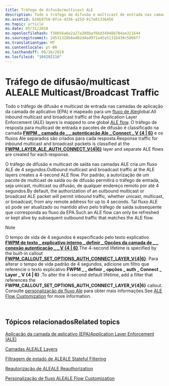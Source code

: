 ```yaml
---
title: Tráfego de difusão/multicast ALE
description: Todo o tráfego de difusão e multicast de entrada nas camadas de aplicação da camada de aplicativo (EPA) é mapeado para um fluxo de ALE global.
ms.assetid: b10b9758-8fce-4256-a25d-917e01336456
ms.topic: article
ms.date: 05/31/2018
ms.openlocfilehash: f30b56a6e2a27a209baf66d34948b704ae321644
ms.sourcegitcommit: 2d531328b6ed82d4ad971a45a5131b430c5866f7
ms.translationtype: MT
ms.contentlocale: pt-BR
ms.lasthandoff: 09/16/2019
ms.locfileid: "104292116"
---
```

# <a name="ale-multicastbroadcast-traffic"></a><span data-ttu-id="ce6e2-103">Tráfego de difusão/multicast ALE</span><span class="sxs-lookup"><span data-stu-id="ce6e2-103">ALE Multicast/Broadcast Traffic</span></span>

<span data-ttu-id="ce6e2-104">Todo o tráfego de difusão e multicast de entrada nas camadas de aplicação da camada de aplicativo (EPA) é mapeado para um [fluxo de Ale](ale-stateful-filtering.md)global.</span><span class="sxs-lookup"><span data-stu-id="ce6e2-104">All inbound multicast and broadcast traffic at the Application Layer Enforcement (ALE) layers is mapped to one global [ALE flow](ale-stateful-filtering.md).</span></span> <span data-ttu-id="ce6e2-105">O tráfego de resposta para multicast de entrada e pacotes de difusão é classificado na camada [**FWPM \_ camada de \_ \_ autenticação Ale \_ Connect \_ V {4 \| 6}**](management-filtering-layer-identifiers-.md) e os fluxos Ale separados são criados para cada resposta.</span><span class="sxs-lookup"><span data-stu-id="ce6e2-105">Response traffic for inbound multicast and broadcast packets is classified at the [**FWPM\_LAYER\_ALE\_AUTH\_CONNECT\_V{4\|6}**](management-filtering-layer-identifiers-.md) layer and separate ALE flows are created for each response.</span></span>

<span data-ttu-id="ce6e2-106">O tráfego de difusão e multicast de saída nas camadas ALE cria um fluxo ALE de 4 segundos.</span><span class="sxs-lookup"><span data-stu-id="ce6e2-106">Outbound multicast and broadcast traffic at the ALE layers creates a 4-second ALE flow.</span></span> <span data-ttu-id="ce6e2-107">Por padrão, a autorização de um pacote de multicast de saída ou de difusão permitirá o tráfego de entrada, seja unicast, multicast ou difusão, de qualquer endereço remoto por até 4 segundos.</span><span class="sxs-lookup"><span data-stu-id="ce6e2-107">By default, the authorization of an outbound multicast or broadcast ALE packet will permit inbound traffic, whether unicast, multicast, or broadcast, from any remote address for up to 4 seconds.</span></span> <span data-ttu-id="ce6e2-108">Tal fluxo ALE só pode ser atualizado ou mantido ativo pelo tráfego de saída subsequente que corresponda ao fluxo da EPA.</span><span class="sxs-lookup"><span data-stu-id="ce6e2-108">Such an ALE flow can only be refreshed or kept alive by subsequent outbound traffic that matches the ALE flow.</span></span>

> [!Note]  
> <span data-ttu-id="ce6e2-109">O tempo de vida de 4 segundos é especificado pelo texto explicativo [**FWPM de texto \_ explicativo interno \_ definir \_ Opções da camada de \_ \_ conexão autenticação \_ \_ V {4 \| 6}**](built-in-callout-identifiers.md).</span><span class="sxs-lookup"><span data-stu-id="ce6e2-109">The 4-second lifetime is specified by the built-in callout [**FWPM\_CALLOUT\_SET\_OPTIONS\_AUTH\_CONNECT\_LAYER\_V{4\|6}**](built-in-callout-identifiers.md).</span></span> <span data-ttu-id="ce6e2-110">Para alterar o tempo de vida padrão de 4 segundos, adicione um filtro que referencie o texto explicativo **FWPM \_ \_ definir \_ opções \_ auth \_ Connect \_ Layer \_ V {4 \| 6}** .</span><span class="sxs-lookup"><span data-stu-id="ce6e2-110">To alter the 4-second default lifetime, add a filter that references the **FWPM\_CALLOUT\_SET\_OPTIONS\_AUTH\_CONNECT\_LAYER\_V{4\|6}** callout.</span></span> <span data-ttu-id="ce6e2-111">Consulte [personalização de fluxo Ale](ale-flow-customization.md) para obter mais informações.</span><span class="sxs-lookup"><span data-stu-id="ce6e2-111">See [ALE Flow Customization](ale-flow-customization.md) for more information.</span></span>

 

## <a name="related-topics"></a><span data-ttu-id="ce6e2-112">Tópicos relacionados</span><span class="sxs-lookup"><span data-stu-id="ce6e2-112">Related topics</span></span>

<dl> <dt>

[<span data-ttu-id="ce6e2-113">Aplicação da camada de aplicativo (EPA)</span><span class="sxs-lookup"><span data-stu-id="ce6e2-113">Application Layer Enforcement (ALE)</span></span>](application-layer-enforcement--ale-.md)
</dt> <dt>

[<span data-ttu-id="ce6e2-114">Camadas ALE</span><span class="sxs-lookup"><span data-stu-id="ce6e2-114">ALE Layers</span></span>](ale-layers.md)
</dt> <dt>

[<span data-ttu-id="ce6e2-115">Filtragem de estado de ALE</span><span class="sxs-lookup"><span data-stu-id="ce6e2-115">ALE Stateful Filtering</span></span>](ale-stateful-filtering.md)
</dt> <dt>

[<span data-ttu-id="ce6e2-116">Reautorização de ALE</span><span class="sxs-lookup"><span data-stu-id="ce6e2-116">ALE Reauthorization</span></span>](ale-re-authorization.md)
</dt> <dt>

[<span data-ttu-id="ce6e2-117">Personalização de fluxo ALE</span><span class="sxs-lookup"><span data-stu-id="ce6e2-117">ALE Flow Customization</span></span>](ale-flow-customization.md)
</dt> </dl>

 

 




